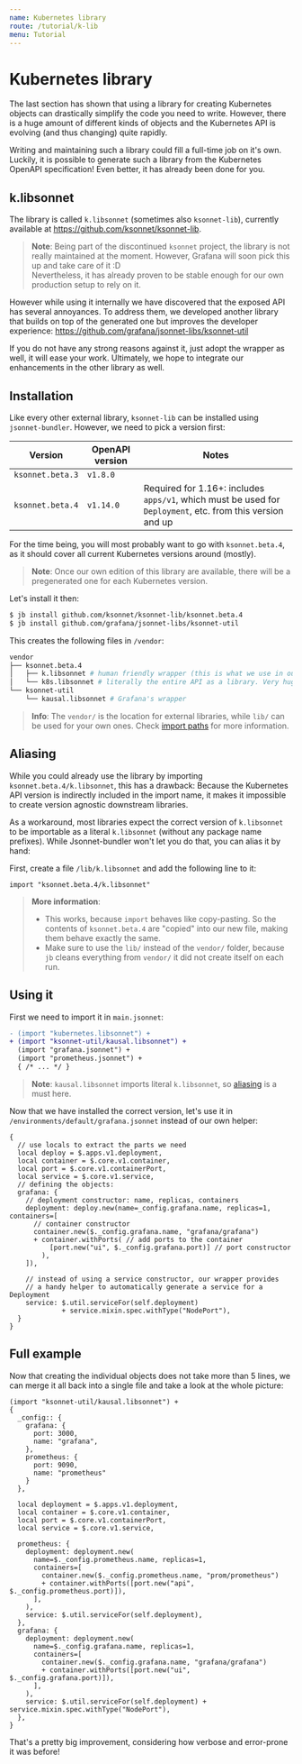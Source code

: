 ```yaml
---
name: Kubernetes library
route: /tutorial/k-lib
menu: Tutorial
---
```


# Kubernetes library

The last section has shown that using a library for creating Kubernetes objects
can drastically simplify the code you need to write. However, there is a huge
amount of different kinds of objects and the Kubernetes API is evolving (and
thus changing) quite rapidly.

Writing and maintaining such a library could fill a full-time job on it's own.
Luckily, it is possible to generate such a library from the Kubernetes OpenAPI
specification! Even better, it has already been done for you.

## k.libsonnet

The library is called `k.libsonnet` (sometimes also `ksonnet-lib`), currently
available at https://github.com/ksonnet/ksonnet-lib.

> **Note**: Being part of the discontinued `ksonnet` project, the library is not
> really maintained at the moment. However, Grafana will soon pick this up and
> take care of it :D  
> Nevertheless, it has already proven to be stable enough for our own production
> setup to rely on it.

However while using it internally we have discovered that the exposed API has
several annoyances. To address them, we developed another library that builds on
top of the generated one but improves the developer experience:
https://github.com/grafana/jsonnet-libs/ksonnet-util

If you do not have any strong reasons against it, just adopt the wrapper as
well, it will ease your work. Ultimately, we hope to integrate our enhancements
in the other library as well.

## Installation

Like every other external library, `ksonnet-lib` can be installed using `jsonnet-bundler`. However, we need to pick a version first:

| Version          | OpenAPI version | Notes                                                                                                      |
| ---------------- | --------------- | ---------------------------------------------------------------------------------------------------------- |
| `ksonnet.beta.3` | `v1.8.0`        |                                                                                                            |
| `ksonnet.beta.4` | `v1.14.0`       | Required for 1.16+: includes `apps/v1`, which must be used for `Deployment`, etc. from this version and up |

For the time being, you will most probably want to go with `ksonnet.beta.4`, as
it should cover all current Kubernetes versions around (mostly).

> **Note**: Once our own edition of this library are available, there will be a
> pregenerated one for each Kubernetes version.

Let's install it then:

```bash
$ jb install github.com/ksonnet/ksonnet-lib/ksonnet.beta.4
$ jb install github.com/grafana/jsonnet-libs/ksonnet-util
```

This creates the following files in `/vendor`:

```bash
vendor
├── ksonnet.beta.4
│   ├── k.libsonnet # human friendly wrapper (this is what we use in our code)
│   └── k8s.libsonnet # literally the entire API as a library. Very huge file
└── ksonnet-util
    └── kausal.libsonnet # Grafana's wrapper
```

> **Info**: The `vendor/` is the location for external libraries, while `lib/`
> can be used for your own ones. Check [import paths](/libraries/import-paths) for more information.

## Aliasing

While you could already use the library by importing `ksonnet.beta.4/k.libsonnet`, this has a drawback: Because the Kubernetes API version is indirectly included in the import name, it makes it impossible to create version agnostic downstream libraries.

As a workaround, most libraries expect the correct version of `k.libsonnet` to be importable as a literal `k.libsonnet` (without any package name prefixes). While Jsonnet-bundler won't let you do that, you can alias it by hand:

First, create a file `/lib/k.libsonnet` and add the following line to it:

```jsonnet
import "ksonnet.beta.4/k.libsonnet"
```

> **More information**:
>
> - This works, because `import` behaves like copy-pasting. So
>   the contents of `ksonnet.beta.4` are "copied" into our new file, making them
>   behave exactly the same.
> - Make sure to use the `lib/` instead of the `vendor/` folder, because `jb`
>   cleans everything from `vendor/` it did not create itself on each run.

## Using it

First we need to import it in `main.jsonnet`:

```diff
- (import "kubernetes.libsonnet") +
+ (import "ksonnet-util/kausal.libsonnet") +
  (import "grafana.jsonnet") +
  (import "prometheus.jsonnet") +
  { /* ... */ }
```

> **Note**: `kausal.libsonnet` imports literal `k.libsonnet`, so
> [aliasing](#aliasing) is a must here.

Now that we have installed the correct version, let's use it in
`/environments/default/grafana.jsonnet` instead of our own helper:

```jsonnet
{
  // use locals to extract the parts we need
  local deploy = $.apps.v1.deployment,
  local container = $.core.v1.container,
  local port = $.core.v1.containerPort,
  local service = $.core.v1.service,
  // defining the objects:
  grafana: {
    // deployment constructor: name, replicas, containers
    deployment: deploy.new(name=_config.grafana.name, replicas=1, containers=[
      // container constructor
      container.new($._config.grafana.name, "grafana/grafana")
      + container.withPorts( // add ports to the container
          [port.new("ui", $._config.grafana.port)] // port constructor
        ),
    ]),

    // instead of using a service constructor, our wrapper provides
    // a handy helper to automatically generate a service for a Deployment
    service: $.util.serviceFor(self.deployment)
             + service.mixin.spec.withType("NodePort"),
  }
}
```

## Full example

Now that creating the individual objects does not take more than 5 lines, we can merge it all back into a single file and take a look at the whole picture:

```jsonnet
(import "ksonnet-util/kausal.libsonnet") +
{
  _config:: {
    grafana: {
      port: 3000,
      name: "grafana",
    },
    prometheus: {
      port: 9090,
      name: "prometheus"
    }
  },

  local deployment = $.apps.v1.deployment,
  local container = $.core.v1.container,
  local port = $.core.v1.containerPort,
  local service = $.core.v1.service,

  prometheus: {
    deployment: deployment.new(
      name=$._config.prometheus.name, replicas=1,
      containers=[
        container.new($._config.prometheus.name, "prom/prometheus")
        + container.withPorts([port.new("api", $._config.prometheus.port)]),
      ],
    ),
    service: $.util.serviceFor(self.deployment),
  },
  grafana: {
    deployment: deployment.new(
      name=$._config.grafana.name, replicas=1,
      containers=[
        container.new($._config.grafana.name, "grafana/grafana")
        + container.withPorts([port.new("ui", $._config.grafana.port)]),
      ],
    ),
    service: $.util.serviceFor(self.deployment) + service.mixin.spec.withType("NodePort"),
  },
}
```

That's a pretty big improvement, considering how verbose and error-prone it was
before!
